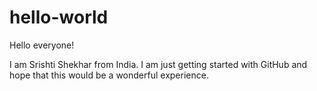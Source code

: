 # hello-world

Hello everyone!

I am Srishti Shekhar from India.
I am just getting started with GitHub and hope that this would be a wonderful experience.
